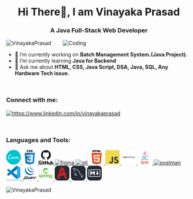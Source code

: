 <h1 align="center">Hi There👋, I am Vinayaka Prasad</h1>
<h3 align="center">A Java Full-Stack Web Developer</h3>
<img align="right" alt="Coding" width="350" src="https://cdn.dribbble.com/users/730703/screenshots/6581243/avento.gif">

<p align="left"> <img src="https://komarev.com/ghpvc/?username=VinayakaPrasad&label=Profile%20views&color=0e75b6&style=flat" alt="VinayakaPrasad" /> </p>

- 🔭 I’m currently working on **Batch Management System.(Java Project).**
- 🌱 I’m currently learning **Java for Backend**
- 💬 Ask me about **HTML, CSS, Java Script, DSA, Java, SQL, Any Hardware Tech issue.**

<br>
<h3 align="left">Connect with me:</h3>
<p align="left">

<a href="https://www.linkedin.com/in/vinayakaprasad" target="_blank"><img align="center" src="https://raw.githubusercontent.com/rahuldkjain/github-profile-readme-generator/master/src/images/icons/Social/linked-in-alt.svg" alt="https://www.linkedin.com/in/vinayakaprasad" height="30" width="40" /></a>
</p>

<br> 

<h3 align="left">Languages and Tools:</h3>

<p align="left"> <a href="https://www.canva.com/" target="_blank" rel="noreferrer"> <img src="https://raw.githubusercontent.com/devicons/devicon/master/icons/canva/canva-original.svg" alt="Canva" width="40" height="40"/> </a> <a href="https://www.w3schools.com/css/" target="_blank" rel="noreferrer"> <img src="https://raw.githubusercontent.com/devicons/devicon/master/icons/css3/css3-original-wordmark.svg" alt="css3" width="40" height="40"/> </a> <a href="https://github.com" target="_blank" rel="noreferrer"> <img src="https://raw.githubusercontent.com/devicons/devicon/master/icons/github/github-original-wordmark.svg" alt="Github" width="40" height="40"/> </a> <a href="https://www.figma.com/" target="_blank" rel="noreferrer"> <img src="https://www.vectorlogo.zone/logos/figma/figma-icon.svg" alt="figma" width="40" height="40"/> </a> <a href="https://git-scm.com/" target="_blank" rel="noreferrer"> <img src="https://www.vectorlogo.zone/logos/git-scm/git-scm-icon.svg" alt="git" width="40" height="40"/> </a> <a href="https://www.w3.org/html/" target="_blank" rel="noreferrer"> <img src="https://raw.githubusercontent.com/devicons/devicon/master/icons/html5/html5-original-wordmark.svg" alt="html5" width="40" height="40"/> </a> <a href="https://developer.mozilla.org/en-US/docs/Web/JavaScript" target="_blank" rel="noreferrer"> <img src="https://raw.githubusercontent.com/devicons/devicon/master/icons/javascript/javascript-original.svg" alt="javascript" width="40" height="40"/> </a> <a href="https://codepen.io/" target="_blank" rel="noreferrer"> <img src="https://raw.githubusercontent.com/devicons/devicon/master/icons/codepen/codepen-original-wordmark.svg" alt="CodePen" width="40" height="40"/> </a> <a href="" target="_blank" rel="noreferrer"> <img src="https://raw.githubusercontent.com/devicons/devicon/master/icons/java/java-original-wordmark.svg" alt="Java" width="40" height="40"/> </a> <a href="https://postman.com" target="_blank" rel="noreferrer"> <img src="https://www.vectorlogo.zone/logos/getpostman/getpostman-icon.svg" alt="postman" width="40" height="40"/> </a> <a href="" target="_blank" rel="noreferrer"> <img src="https://raw.githubusercontent.com/devicons/devicon/master/icons/vscode/vscode-original-wordmark.svg" width="40" height="40"/> </a> <a href="" target="_blank" rel="noreferrer"> <img src="https://raw.githubusercontent.com/devicons/devicon/master/icons/jquery/jquery-original-wordmark.svg" alt="JQuery" width="40" height="40"/> </a> <a href="" target="_blank" rel="noreferrer"> <img src="https://raw.githubusercontent.com/devicons/devicon/master/icons/spring/spring-original-wordmark.svg" alt="Spring" width="40" height="40"/> </a> </a> <a href="" target="_blank" rel="noreferrer"> <img src="https://raw.githubusercontent.com/tandpfun/skill-icons/main/icons/AutoCAD-Dark.svg" alt="Autocad" width="40" height="40"/> </a>  <a href="" target="_blank" rel="noreferrer"> <img src="https://raw.githubusercontent.com/tandpfun/skill-icons/main/icons/MySQL-Dark.svg" alt="MySQL" width="40" height="40"/> </a> <a href="" target="_blank" rel="noreferrer"> <img src="https://raw.githubusercontent.com/tandpfun/skill-icons/main/icons/Markdown-Dark.svg" alt="Markdown" width="40" height="40"/> </a></p>

<p><img align="left" src="https://github-readme-stats.vercel.app/api/top-langs?username=VinayakaPrasad&show_icons=true&locale=en&layout=compact" alt="VinayakaPrasad" /></p>


